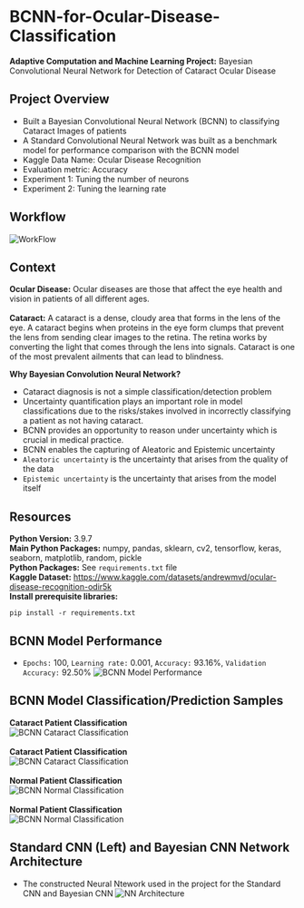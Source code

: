 # BCNN-for-Ocular-Disease-Classification
**Adaptive Computation and Machine Learning Project:** Bayesian Convolutional Neural Network for Detection of Cataract Ocular Disease

## Project Overview 
- Built a Bayesian Convolutional Neural Network (BCNN) to classifying Cataract Images of patients
- A Standard Convolutional Neural Network was built as a benchmark model for performance comparison with the BCNN model
- Kaggle Data Name: Ocular Disease Recognition
- Evaluation metric: Accuracy
- Experiment 1: Tuning the number of neurons
- Experiment 2: Tuning the learning rate

## Workflow
![WorkFlow](https://github.com/Ellie190/BCNN-for-Ocular-Disease-Classification/blob/main/Images/workflow.png)

## Context
**Ocular Disease:** Ocular diseases are those that affect the eye health and vision in patients of all different ages. <br> <br>
**Cataract:** A cataract is a dense, cloudy area that forms in the lens of the eye. A cataract begins when proteins in the eye form clumps that prevent the lens from sending clear images to the retina. The retina works by converting the light that comes through the lens into signals. Cataract  is one of the most prevalent ailments that can lead to blindness. 

**Why Bayesian Convolution Neural Network?** 
- Cataract diagnosis is not a simple classification/detection problem
- Uncertainty quantification plays an important role in model classifications due to the risks/stakes involved in incorrectly classifying a patient as not having cataract. 
- BCNN provides an opportunity to reason under uncertainty which is crucial in medical practice.
- BCNN enables the capturing of Aleatoric and Epistemic uncertainty
- `Aleatoric uncertainty` is the uncertainty that arises from the quality of the data
- `Epistemic uncertainty` is the uncertainty that arises from the model itself

## Resources 
**Python Version:** 3.9.7 <br>
**Main Python Packages:** numpy, pandas, sklearn, cv2, tensorflow, keras, seaborn, matplotlib, random, pickle <br>
**Python Packages:** See `requirements.txt` file <br>
**Kaggle Dataset:** https://www.kaggle.com/datasets/andrewmvd/ocular-disease-recognition-odir5k <br>
**Install prerequisite libraries:**
```
pip install -r requirements.txt
```


## BCNN Model Performance
- `Epochs:` 100, `Learning rate:` 0.001, `Accuracy:` 93.16%, `Validation Accuracy:` 92.50%
![BCNN Model Performance](https://github.com/Ellie190/BCNN-for-Ocular-Disease-Classification/blob/main/Images/bcnn_model_performance.png)

## BCNN Model Classification/Prediction Samples
**Cataract Patient Classification** <br>
![BCNN Cataract Classification](https://github.com/Ellie190/BCNN-for-Ocular-Disease-Classification/blob/main/Images/bcnn_prediction1.png) <br> <br>
**Cataract Patient Classification** <br> 
![BCNN Cataract Classification](https://github.com/Ellie190/BCNN-for-Ocular-Disease-Classification/blob/main/Images/bcnn_prediction2.png) <br> <br>
**Normal Patient Classification** <br>
![BCNN Normal Classification](https://github.com/Ellie190/BCNN-for-Ocular-Disease-Classification/blob/main/Images/bcnn_prediction3.png) <br> <br>
**Normal Patient Classification** <br> 
![BCNN Normal Classification](https://github.com/Ellie190/BCNN-for-Ocular-Disease-Classification/blob/main/Images/bcnn_prediction4.png)

## Standard CNN (Left) and Bayesian CNN Network Architecture 
- The constructed Neural Ntework used in the project for the Standard CNN and Bayesian CNN
![NN Architecture](https://github.com/Ellie190/BCNN-for-Ocular-Disease-Classification/blob/main/Images/BCNN%20MODEL%20ARCHITECTURE.png)




